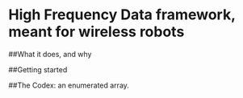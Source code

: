 # High Frequency Data framework, meant for wireless robots

##What it does, and why

##Getting started

##The Codex: an enumerated array.







